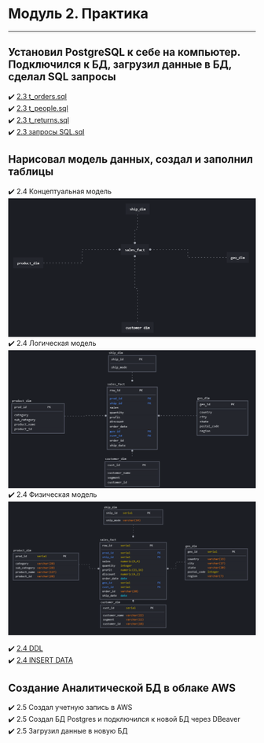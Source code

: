 # **Модуль 2. Практика**
----
## **Установил PostgreSQL к себе на компьютер. Подключился к БД, загрузил данные в БД, сделал SQL запросы**

:heavy_check_mark: [2.3 t_orders.sql](https://github.com/Denis-DL/data-engineering/blob/master/homework/DE101Module2/2.3%20t_orders.sql)    
:heavy_check_mark: [2.3 t_people.sql](https://github.com/Denis-DL/data-engineering/blob/master/homework/DE101Module2/2.3%20t_people.sql)    
:heavy_check_mark: [2.3 t_returns.sql](https://github.com/Denis-DL/data-engineering/blob/master/homework/DE101Module2/2.3%20t_returns.sql)    
:heavy_check_mark: [2.3 запросы SQL.sql](https://github.com/Denis-DL/data-engineering/blob/master/homework/DE101Module2/2.3%20%D0%B7%D0%B0%D0%BF%D1%80%D0%BE%D1%81%D1%8B%20SQL.sql)    

## **Нарисовал модель данных, создал и заполнил таблицы**

:heavy_check_mark: 2.4 Концептуальная модель
![Alt-Концептуальная модель](https://github.com/Denis-DL/data-engineering/blob/master/homework/DE101Module2/2.4Conceptual.png)    
:heavy_check_mark: 2.4 Логическая модель
![Alt-Логическая модель](https://github.com/Denis-DL/data-engineering/blob/master/homework/DE101Module2/2.4Logical.png)    
:heavy_check_mark: 2.4 Физическая модель
![Alt-Физическая модель](https://github.com/Denis-DL/data-engineering/blob/master/homework/DE101Module2/2.4Physical.png)   
    
:heavy_check_mark: [2.4 DDL](https://github.com/Denis-DL/data-engineering/blob/master/homework/DE101Module2/2.4%20DDL%20.sql)    
:heavy_check_mark: [2.4 INSERT DATA](https://github.com/Denis-DL/data-engineering/blob/master/homework/DE101Module2/2.4%20INSERT%20DATA.sql)    

## **Создание Аналитической БД в облаке AWS**

:heavy_check_mark: 2.5 Создал учетную запись в AWS        
:heavy_check_mark: 2.5 Создал БД Postgres и подключился к новой БД через DBeaver    
:heavy_check_mark: 2.5 Загрузил данные в новую БД    

